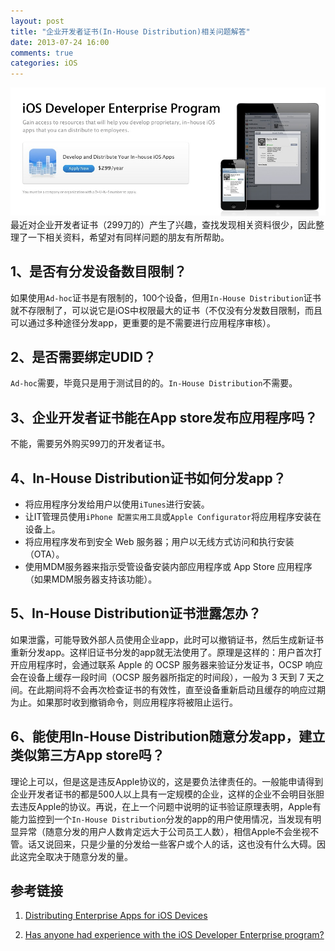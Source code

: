 ```yaml
---
layout: post
title: "企业开发者证书(In-House Distribution)相关问题解答"
date: 2013-07-24 16:00
comments: true
categories: iOS
---
```

<img src="/images/2013/ios_developer_enterprise_program.png">
最近对企业开发者证书（299刀的）产生了兴趣，查找发现相关资料很少，因此整理了一下相关资料，希望对有同样问题的朋友有所帮助。

## 1、是否有分发设备数目限制？

如果使用`Ad-hoc`证书是有限制的，100个设备，但用`In-House Distribution`证书就不存限制了，可以说它是iOS中权限最大的证书（不仅没有分发数目限制，而且可以通过多种途径分发app，更重要的是不需要进行应用程序审核）。

## 2、是否需要绑定UDID？

`Ad-hoc`需要，毕竟只是用于测试目的的。`In-House Distribution`不需要。

## 3、企业开发者证书能在App store发布应用程序吗？

不能，需要另外购买99刀的开发者证书。

## 4、In-House Distribution证书如何分发app？

- 将应用程序分发给用户以使用`iTunes`进行安装。
- 让IT管理员使用`iPhone 配置实用工具`或`Apple Configurator`将应用程序安装在设备上。
- 将应用程序发布到安全 Web 服务器；用户以无线方式访问和执行安装（OTA）。
- 使用MDM服务器来指示受管设备安装内部应用程序或 App Store 应用程序（如果MDM服务器支持该功能）。

## 5、In-House Distribution证书泄露怎办？

如果泄露，可能导致外部人员使用企业app，此时可以撤销证书，然后生成新证书重新分发app。这样旧证书分发的app就无法使用了。原理是这样的：用户首次打开应用程序时，会通过联系 Apple 的 OCSP 服务器来验证分发证书，OCSP 响应会在设备上缓存一段时间（OCSP 服务器所指定的时间段），一般为 3 天到 7 天之间。在此期间将不会再次检查证书的有效性，直至设备重新启动且缓存的响应过期为止。如果那时收到撤销命令，则应用程序将被阻止运行。

## 6、能使用In-House Distribution随意分发app，建立类似第三方App store吗？

理论上可以，但是这是违反Apple协议的，这是要负法律责任的。一般能申请得到企业开发者证书的都是500人以上具有一定规模的企业，这样的企业不会明目张胆去违反Apple的协议。再说，在上一个问题中说明的证书验证原理表明，Apple有能力监控到一个`In-House Distribution`分发的app的用户使用情况，当发现有明显异常（随意分发的用户人数肯定远大于公司员工人数），相信Apple不会坐视不管。话又说回来，只是少量的分发给一些客户或个人的话，这也没有什么大碍。因此这完全取决于随意分发的量。

## 参考链接

1. [Distributing Enterprise Apps for iOS Devices](http://developer.apple.com/library/ios/#featuredarticles/FA_Wireless_Enterprise_App_Distribution/Introduction/Introduction.html)

2. [Has anyone had experience with the iOS Developer Enterprise program?](http://www.linkedin.com/groups/Has-anyone-had-experience-iOS-72283.S.52864455)
